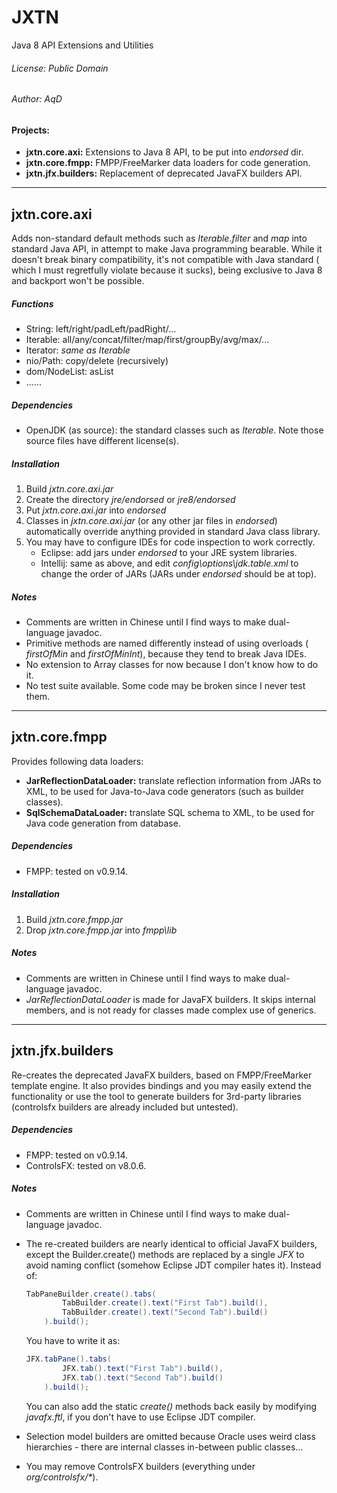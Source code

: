 JXTN
====

Java 8 API Extensions and Utilities



###### License: Public Domain
###### Author:  AqD

#### Projects:
 - **jxtn.core.axi:** Extensions to Java 8 API, to be put into *endorsed* dir.
 - **jxtn.core.fmpp:** FMPP/FreeMarker data loaders for code generation.
 - **jxtn.jfx.builders:** Replacement of deprecated JavaFX builders API.

------------------------------------------------------------------------------

jxtn.core.axi
-------------

Adds non-standard default methods such as *Iterable.filter* and *map* into
standard Java API, in attempt to make Java programming bearable. While it
doesn't break binary compatibility, it's not compatible with Java standard (
which I must regretfully violate because it sucks), being exclusive to Java 8
and backport won't be possible.

##### Functions
 - String: left/right/padLeft/padRight/...
 - Iterable: all/any/concat/filter/map/first/groupBy/avg/max/...
 - Iterator: *same as Iterable*
 - nio/Path: copy/delete (recursively)
 - dom/NodeList: asList
 - ......

##### Dependencies
 - OpenJDK (as source): the standard classes such as *Iterable*. Note those
   source files have different license(s).

##### Installation
 1. Build *jxtn.core.axi.jar*
 2. Create the directory _jre/endorsed_ or _jre8/endorsed_
 3. Put *jxtn.core.axi.jar* into _endorsed_
 4. Classes in *jxtn.core.axi.jar* (or any other jar files in _endorsed_)
    automatically override anything provided in standard Java class library.
 5. You may have to configure IDEs for code inspection to work correctly.
    * Eclipse: add jars under _endorsed_ to your JRE system libraries.
    * Intellij: same as above, and edit _config\options\jdk.table.xml_ to
      change the order of JARs (JARs under _endorsed_ should be at top).

##### Notes
 - Comments are written in Chinese until I find ways to make dual-language
   javadoc.
 - Primitive methods are named differently instead of using overloads (
   *firstOfMin* and *firstOfMinInt*), because they tend to break Java IDEs.
 - No extension to Array classes for now because I don't know how to do it.
 - No test suite available. Some code may be broken since I never test them.

------------------------------------------------------------------------------

jxtn.core.fmpp
-------------

Provides following data loaders:

 - **JarReflectionDataLoader:** translate reflection information from JARs to
   XML, to be used for Java-to-Java code generators (such as builder classes).
 - **SqlSchemaDataLoader:** translate SQL schema to XML, to be used for Java
   code generation from database.

##### Dependencies
 - FMPP: tested on v0.9.14.

##### Installation
 1. Build *jxtn.core.fmpp.jar*
 2. Drop *jxtn.core.fmpp.jar* into _fmpp\lib_

##### Notes
 - Comments are written in Chinese until I find ways to make dual-language
   javadoc.
 - *JarReflectionDataLoader* is made for JavaFX builders. It skips internal
   members, and is not ready for classes made complex use of generics.

------------------------------------------------------------------------------

jxtn.jfx.builders
-------------

Re-creates the deprecated JavaFX builders, based on FMPP/FreeMarker template
engine. It also provides bindings and you may easily extend the functionality
or use the tool to generate builders for 3rd-party libraries (controlsfx
builders are already included but untested).

##### Dependencies
 - FMPP: tested on v0.9.14.
 - ControlsFX: tested on v8.0.6.

##### Notes
 - Comments are written in Chinese until I find ways to make dual-language
   javadoc.
 - The re-created builders are nearly identical to official JavaFX builders,
   except the Builder.create() methods are replaced by a single *JFX* to avoid
   naming conflict (somehow Eclipse JDT compiler hates it). Instead of:

   ```java
   TabPaneBuilder.create().tabs(
           TabBuilder.create().text("First Tab").build(),
           TabBuilder.create().text("Second Tab").build()
       ).build();
   ```

   You have to write it as:

   ```java
   JFX.tabPane().tabs(
           JFX.tab().text("First Tab").build(),
           JFX.tab().text("Second Tab").build()
       ).build();
   ```

   You can also add the static *create()* methods back easily by modifying
   _javafx.ftl_, if you don't have to use Eclipse JDT compiler.
 - Selection model builders are omitted because Oracle uses weird class
   hierarchies - there are internal classes in-between public classes...
 - You may remove ControlsFX builders (everything under _org/controlsfx/*_).

